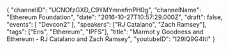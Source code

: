 {
    "channelID": "UCNOfzGXD_C9YMYmnefmPH0g",
    "channelName": "Ethereum Foundation",
    "date": "2016-10-27T10:57:29.000Z",
    "draft": false,
    "events": [
        "Devcon2"
    ],
    "speakers": ["RJ Catalano", "Zach Ramsey"],
    "tags": ["Eris", "Ethereum", "IPFS"],
    "title": "Marmot y Goodness and Ethereum - RJ Catalano and Zach Ramsey",
    "youtubeID": "I29lQ9G4ItI"
}
